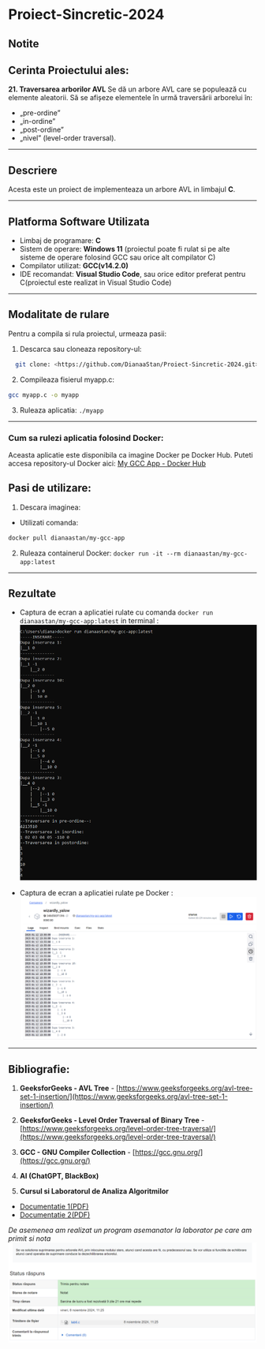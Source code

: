 # Proiect-Sincretic-2024

## Notite
## Cerinta Proiectului ales:

**21. Traversarea arborilor AVL**
Se dă un arbore AVL care se populează cu elemente
aleatorii. Să se afișeze elementele în urmă traversării arborelui în:
- „pre-ordine”
- „in-ordine”
- „post-ordine” 
- „nivel” (level-order traversal).

---


## Descriere
Acesta este un proiect de implementeaza un arbore AVL in limbajul **C**.


---


## Platforma Software Utilizata
- Limbaj de programare: **C**
- Sistem de operare: **Windows 11** (proiectul poate fi rulat si pe alte sisteme de operare folosind GCC sau orice alt compilator C)
- Compilator utilizat: **GCC(v14.2.0)**
- IDE recomandat:  **Visual Studio Code**, sau orice editor preferat pentru C(proiectul este realizat in Visual Studio Code)


---


## Modalitate de rulare 
Pentru a compila si rula proiectul, urmeaza pasii:

1. Descarca sau cloneaza repository-ul:
```bash
  git clone: <https://github.com/DianaaStan/Proiect-Sincretic-2024.git>
```

 2. Compileaza fisierul myapp.c:
 ```bash
 gcc myapp.c -o myapp
 ```

 3. Ruleaza aplicatia: 
`./myapp`


---


### Cum sa rulezi aplicatia folosind Docker:

Aceasta aplicatie este disponibila ca imagine Docker pe Docker Hub. Puteti accesa repository-ul Docker aici:
[My GCC App - Docker Hub](https://hub.docker.com/repository/docker/dianaastan/my-gcc-app/general?editDescription=true)

 ## Pasi de utilizare:

1. Descara imaginea:
- Utilizati comanda:
```bash
docker pull dianaastan/my-gcc-app
```

2. Ruleaza containerul Docker:
`docker run -it --rm dianaastan/my-gcc-app:latest`

---


 ## Rezultate

 - Captura de ecran a aplicatiei rulate cu comanda `docker run dianaastan/my-gcc-app:latest` in terminal : 
 ![Captura de ecran](images/Screenshot%202025-01-12%20143644.png)

 - Captura de ecran a aplicatiei rulate pe Docker : 
 ![Captura de ecran](images/Screenshot2.png)


---


 ## Bibliografie:

 1. **GeeksforGeeks - AVL Tree** - [https://www.geeksforgeeks.org/avl-tree-set-1-insertion/](https://www.geeksforgeeks.org/avl-tree-set-1-insertion/)
 
 2. **GeeksforGeeks - Level Order Traversal of Binary Tree** - [https://www.geeksforgeeks.org/level-order-tree-traversal/](https://www.geeksforgeeks.org/level-order-tree-traversal/)

 3. **GCC - GNU Compiler Collection** - [https://gcc.gnu.org/](https://gcc.gnu.org/)

 4. **AI (ChatGPT, BlackBox)**

 5. **Cursul si Laboratorul de Analiza Algoritmilor** 

 - [Documentatie 1(PDF)](docs/teorie.pdf)
 - [Documentatie 2(PDF)](docs/AA%20S6.pdf)

 *De asemenea am realizat un program asemanator la laborator pe care am primit si nota*
 ![Laboratorul](images/Screenshot3.png)